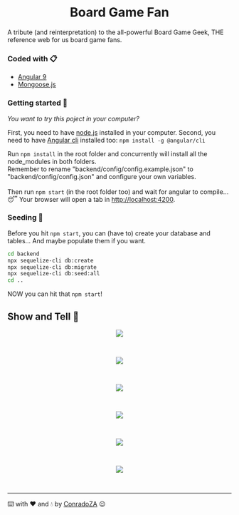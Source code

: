 # <h1 align="center">Board Game Fan</h1>

A tribute (and reinterpretation) to the all-powerful Board Game Geek, THE reference web for us board game fans.<br />

### Coded with 📋

* [Angular 9](https://angular.io/)
* [Mongoose.js](https://mongoosejs.com/)

### Getting started 🔧

_You want to try this poject in your computer?_<br />

First, you need to have [node.js](https://nodejs.org/en/) installed in your computer.
Second, you need to have [Angular cli](https://angular.io/cli) installed too: ```npm install -g @angular/cli```

Run ```npm install``` in the root folder and concurrently will install all the node_modules in both folders.<br />
Remember to rename "backend/config/config.example.json" to "backend/config/config.json" and configure your own variables.<br />
<br />
Then run ```npm start``` (in the root folder too) and wait for angular to compile... 😴
Your browser will open a tab in [http://localhost:4200](http://localhost:4200).<br />

### Seeding 🌱

Before you hit ```npm start```, you can (have to) create your database and tables... And maybe populate them if you want.

```bash
cd backend
npx sequelize-cli db:create
npx sequelize-cli db:migrate
npx sequelize-cli db:seed:all
cd ..
```
NOW you can hit that ```npm start```!


## Show and Tell 🚀

<p align="center"><img src="https://github.com/ConradoZA/Readme-assets/blob/master/bgf_search%20game.gif"></p>
<br />
<p align="center"><img src="https://github.com/ConradoZA/Readme-assets/blob/master/bgf_search_by_players.gif"></p>
<br />
<p align="center"><img src="https://github.com/ConradoZA/Readme-assets/blob/master/bgf_search_through_detail.gif"></p>
<br />
<p align="center"><img src="https://github.com/ConradoZA/Readme-assets/blob/master/bgf_img_zoom.gif"></p>
<br />
<p align="center"><img src="https://github.com/ConradoZA/Readme-assets/blob/master/bgf_new_game.gif"></p>
<br />
<p align="center"><img src="https://github.com/ConradoZA/Readme-assets/blob/master/bgf_collection.gif"></p>
<br />


---
⌨️ with ❤️ and 💧 by [ConradoZA](https://github.com/ConradoZA) 😉